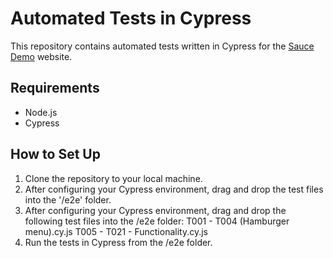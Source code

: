 
# Automated Tests in Cypress

This repository contains automated tests written in Cypress for the [Sauce Demo](https://www.saucedemo.com/v1/index.html) website.

## Requirements

- Node.js
- Cypress

## How to Set Up

1. Clone the repository to your local machine.
2. After configuring your Cypress environment, drag and drop the test files into the '/e2e' folder.
3. After configuring your Cypress environment, drag and drop the following test files into the /e2e folder:
T001 - T004 (Hamburger menu).cy.js
T005 - T021 - Functionality.cy.js
4. Run the tests in Cypress from the /e2e folder.
